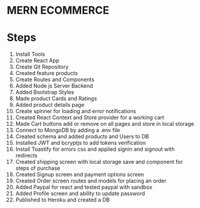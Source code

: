 # MERN ECOMMERCE

# Steps

1. Install Tools
2. Create React App
3. Create Git Repository
4. Created feature products
5. Create Routes and Components
6. Added Node js Server Backend
7. Added Bootstrap Styles
8. Made product Cards and Ratings
9. Added product details page
10. Create spinner for loading and error notifications
11. Created React Context and Store provider for a working cart
12. Made Cart buttons add or remove on all pages and store in local storage
13. Connect to MongoDB by adding a .env file
14. Created schema and added products and Users to DB
15. Installed JWT and bcryptjs to add tokens verification
16. Install Toastify for errors css and applied signin and signout with redirects
17. Created shipping screen with local storage save and component for steps of purchase
18. Created Signup screen and payment options screen
19. Created Order screen routes and models for placing an order
20. Added Paypal for react and tested paypal with sandbox
21. Added Profile screen and ability to update password
22. Published to Heroku and created a DB
